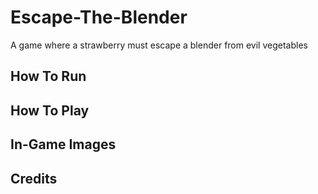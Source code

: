 # Escape-The-Blender
A game where a strawberry must escape a blender from evil vegetables

## How To Run

## How To Play

## In-Game Images

## Credits
